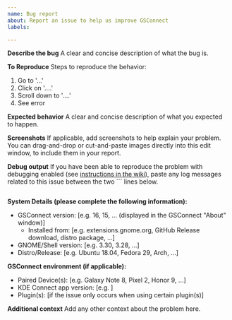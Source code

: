 ```yaml
---
name: Bug report
about: Report an issue to help us improve GSConnect
labels: 

---
```


**Describe the bug**
A clear and concise description of what the bug is.

**To Reproduce**
Steps to reproduce the behavior:
1. Go to '...'
2. Click on '....'
3. Scroll down to '....'
4. See error

**Expected behavior**
A clear and concise description of what you expected to happen.

**Screenshots**
If applicable, add screenshots to help explain your problem. You can drag-and-drop or cut-and-paste images directly into this edit window, to include them in your report.

**Debug output**
If you have been able to reproduce the problem with debugging enabled (see [instructions in the wiki](wiki/Debugging)), paste any log messages related to this issue between the two ``` lines below.

```

```

**System Details (please complete the following information):**
 - GSConnect version: [e.g. 16, 15, ... (displayed in the GSConnect "About" window)]
   - Installed from: [e.g. extensions.gnome.org, GitHub Release download, distro package, ...]
 - GNOME/Shell version: [e.g. 3.30, 3.28, ...]
 - Distro/Release: [e.g. Ubuntu 18.04, Fedora 29, Arch, ...]

**GSConnect environment (if applicable):**
 - Paired Device(s): [e.g. Galaxy Note 8, Pixel 2, Honor 9, ...]
 - KDE Connect app version: [e.g. ]
 - Plugin(s): [if the issue only occurs when using certain plugin(s)]

**Additional context**
Add any other context about the problem here.
